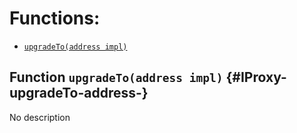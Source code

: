 # Functions:

- [`upgradeTo(address impl)`](#IProxy-upgradeTo-address-)

## Function `upgradeTo(address impl)` {#IProxy-upgradeTo-address-}

No description
